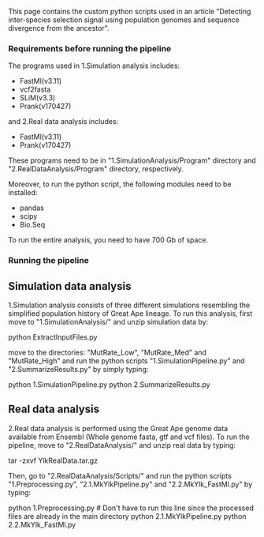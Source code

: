 This page contains the custom python scripts used in an article "Detecting 
inter-species selection signal using population genomes and sequence 
divergence from the ancestor".

### Requirements before running the pipeline ###

The programs used in 1.Simulation analysis includes:

- FastMl(v3.11)
- vcf2fasta
- SLiM(v3.3)
- Prank(v170427)

and 2.Real data analysis includes:

- FastMl(v3.11)
- Prank(v170427)

These programs need to be in "1.SimulationAnalysis/Program" directory and
"2.RealDataAnalysis/Program" directory, respectively.

Moreover, to run the python script, the following modules need to be installed:

- pandas
- scipy
- Bio.Seq

To run the entire analysis, you need to have 700 Gb of space.


### Running the pipeline ###

## Simulation data analysis

1.Simulation analysis consists of three different simulations resembling the 
simplified population history of Great Ape lineage. To run this analysis, 
first move to "1.SimulationAnalysis/" and unzip simulation data by:

python ExtractInputFiles.py

move to the directories: "MutRate_Low", "MutRate_Med" and "MutRate_High" and 
run the python scripts "1.SimulationPipeline.py" and "2.SummarizeResults.py" 
by simply typing:

python 1.SimulationPipeline.py
python 2.SummarizeResults.py


## Real data analysis

2.Real data analysis is performed using the Great Ape genome data available 
from Ensembl (Whole genome fasta, gtf and vcf files). To run the pipeline, 
move to "2.RealDataAnalysis/" and unzip real data by typing:

tar -zxvf YlkRealData.tar.gz

Then, go to "2.RealDataAnalysis/Scripts/" and run the python scripts 
"1.Preprocessing.py", "2.1.MkYlkPipeline.py" and "2.2.MkYlk_FastMl.py" 
by typing:

python 1.Preprocessing.py # Don't have to run this line since the processed 
							files are already in the main directory
python 2.1.MkYlkPipeline.py
python 2.2.MkYlk_FastMl.py
